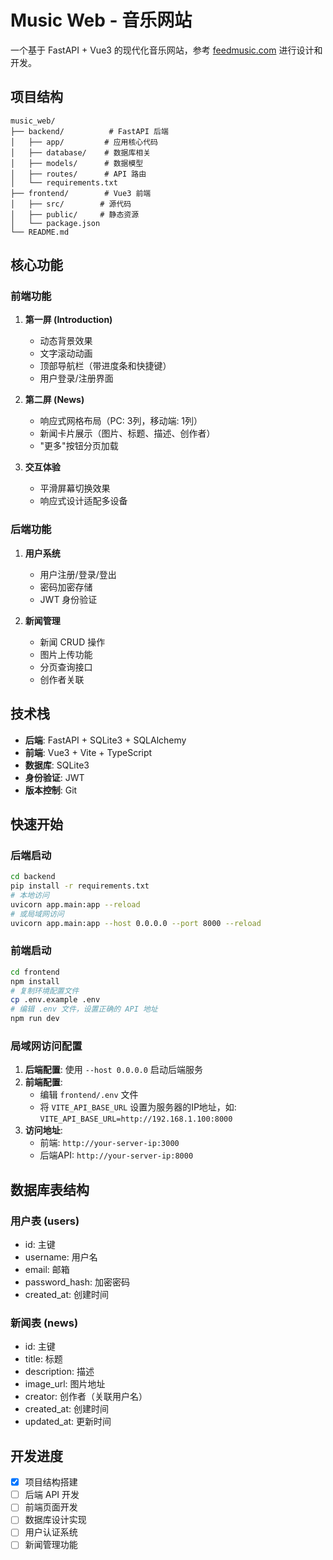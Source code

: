 # Music Web - 音乐网站

一个基于 FastAPI + Vue3 的现代化音乐网站，参考 [feedmusic.com](http://www.feedmusic.com/) 进行设计和开发。

## 项目结构

```
music_web/
├── backend/          # FastAPI 后端
│   ├── app/         # 应用核心代码
│   ├── database/    # 数据库相关
│   ├── models/      # 数据模型
│   ├── routes/      # API 路由
│   └── requirements.txt
├── frontend/        # Vue3 前端
│   ├── src/        # 源代码
│   ├── public/     # 静态资源
│   └── package.json
└── README.md
```

## 核心功能

### 前端功能
1. **第一屏 (Introduction)**
   - 动态背景效果
   - 文字滚动动画
   - 顶部导航栏（带进度条和快捷键）
   - 用户登录/注册界面

2. **第二屏 (News)**
   - 响应式网格布局（PC: 3列，移动端: 1列）
   - 新闻卡片展示（图片、标题、描述、创作者）
   - "更多"按钮分页加载

3. **交互体验**
   - 平滑屏幕切换效果
   - 响应式设计适配多设备

### 后端功能
1. **用户系统**
   - 用户注册/登录/登出
   - 密码加密存储
   - JWT 身份验证

2. **新闻管理**
   - 新闻 CRUD 操作
   - 图片上传功能
   - 分页查询接口
   - 创作者关联

## 技术栈

- **后端**: FastAPI + SQLite3 + SQLAlchemy
- **前端**: Vue3 + Vite + TypeScript
- **数据库**: SQLite3
- **身份验证**: JWT
- **版本控制**: Git

## 快速开始

### 后端启动
```bash
cd backend
pip install -r requirements.txt
# 本地访问
uvicorn app.main:app --reload
# 或局域网访问
uvicorn app.main:app --host 0.0.0.0 --port 8000 --reload
```

### 前端启动
```bash
cd frontend
npm install
# 复制环境配置文件
cp .env.example .env
# 编辑 .env 文件，设置正确的 API 地址
npm run dev
```

### 局域网访问配置
1. **后端配置**: 使用 `--host 0.0.0.0` 启动后端服务
2. **前端配置**: 
   - 编辑 `frontend/.env` 文件
   - 将 `VITE_API_BASE_URL` 设置为服务器的IP地址，如: `VITE_API_BASE_URL=http://192.168.1.100:8000`
3. **访问地址**: 
   - 前端: `http://your-server-ip:3000`
   - 后端API: `http://your-server-ip:8000`

## 数据库表结构

### 用户表 (users)
- id: 主键
- username: 用户名
- email: 邮箱
- password_hash: 加密密码
- created_at: 创建时间

### 新闻表 (news)
- id: 主键
- title: 标题
- description: 描述
- image_url: 图片地址
- creator: 创作者（关联用户名）
- created_at: 创建时间
- updated_at: 更新时间

## 开发进度

- [x] 项目结构搭建
- [ ] 后端 API 开发
- [ ] 前端页面开发
- [ ] 数据库设计实现
- [ ] 用户认证系统
- [ ] 新闻管理功能